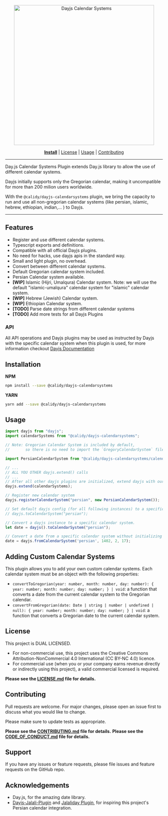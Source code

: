 <p align="center">
  <a href="https://calidy.com/engineering">
    <img src="https://calidy.com/wp-content/uploads/sites/14/2023/05/dayjs-calendarsystems-plugin-logo.png" alt="Dayjs Calendar Systems" width="448px" style="max-width:100%;"/>
  </a>
</p>

<p align="center">
  <a href="#installation"><b>Install</b></a>
  | <a href="LICENSE.md">License</a>
  | <a href="#usage">Usage</a>
  | <a href="CONTRIBUTING.md">Contributing</a>
</p>

---


Day.js Calendar Systems Plugin extends Day.js library to allow the use of different calendar systems. 

Dayjs initially supports only the Gregorian calendar, making it uncompatible for more than 200 milion users worldwide.

With the `@calidy/dayjs-calendarsystems` plugin, we bring the capacity to run and use all non-gregorian calendar systems (like persian, islamic, hebrew, ethiopian, indian,... ) to Dayjs.


---


## Features

- Register and use different calendar systems.
- Typescript exports and definitions.
- Compatible with all official Dayjs plugins.
- No need for hacks, use dayjs apis in the standard way.
- Small and light plugin, no overhead.
- Convert between different calendar systems.
- Default Gregorian calendar system included.
- Persian Calendar system available.
- **[WIP]** Islamic (Hijri, Umalqura) Calendar system. Note: we will use the default "islamic-umalqura" calendar system for "islamic" calendar system.
- **[WIP]** Hebrew (Jewish) Calendar system.
- **[WIP]** Ethiopian Calendar system.
- **[TODO]** Parse date strings from different calendar systems
- **[TODO]** Add more tests for all Dayjs Plugins

### API
All API operations and Dayjs plugins may be used as instructed by Dayjs with the specific calendar system when this plugin is used, for more information checkout [Dayjs Documentation](https://day.js.org/docs/en/installation/installation)

## Installation

**NPM**
```bash
npm install --save @calidy/dayjs-calendarsystems
```

**YARN**
```bash
yarn add --save @calidy/dayjs-calendarsystems
```


## Usage
```javascript
import dayjs from "dayjs";
import calendarSystems from "@calidy/dayjs-calendarsystems";

// Note: Gregorian Calendar System is included by default,
//       so there is no need to import the `GregoryCalendarSystem` file here.

import PersianCalendarSystem from "@calidy/dayjs-calendarsystems/calendarSystems/PersianCalendarSystem";

// ...
// ALL YOU OTHER dayjs.extend() calls
// ...
// After all other dayjs plugins are initialized, extend dayjs with our calendar systems plugin:
dayjs.extend(calendarSystems);

// Register new calendar system
dayjs.registerCalendarSystem("persian", new PersianCalendarSystem());

// Set default dayjs config (for all following instances) to a specific calendar system:
// dayjs.toCalendarSystem("persian");

// Convert a dayjs instance to a specific calendar system.
let date = dayjs().toCalendarSystem("persian");

// Convert a date from a specific calendar system without initializing a dayjs instance.
date = dayjs.fromCalendarSystem('persian', 1402, 2, 17);

```

## Adding Custom Calendar Systems
This plugin allows you to add your own custom calendar systems. Each calendar system must be an object with the following properties:

* `convertToGregorian(year: number, month: number, day: number): { year: number; month: number; day: number; } | void`: a function that converts a date from the current calendar system to the Gregorian calendar.
* `convertFromGregorian(date: Date | string | number | undefined | null): { year: number; month: number; day: number; } | void`: a function that converts a Gregorian date to the current calendar system.

## License
This project is DUAL LICENSED.

* For non-commercial use, this project uses the Creative Commons Attribution-NonCommercial 4.0 International (CC BY-NC 4.0) licence.
* For commercial use (when you or your company earns revenue directly or indirectly using this project), a valid commercial licensed is required.

**Please see the [LICENSE.md](LICENSE.md) file for details.**


## Contributing
Pull requests are welcome. For major changes, please open an issue first to discuss what you would like to change.

Please make sure to update tests as appropriate.

**Please see the [CONTRIBUTING.md](CONTRIBUTING.md) file for details.**
**Please see the [CODE_OF_CONDUCT.md](CODE_OF_CONDUCT.md) file for details.**

## Support
If you have any issues or feature requests, please file issues and feature requests on the GitHub repo.

## Acknowledgements
* Day.js, for the amazing date library.
* [Dayjs-Jalali-Plugin](https://github.com/zoomit-org/Dayjs-Jalali-Plugin) and [Jalaliday Plugin](https://github.com/alibaba-aero/jalaliday.git), for inspiring this project's Persian calendar integration.
